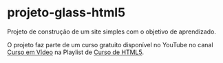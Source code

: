 # projeto-glass-html5
 Projeto de construção de um site simples com o objetivo de aprendizado.
 
 O projeto faz parte de um curso gratuito disponível no YouTube no canal [Curso em Vídeo](https://www.youtube.com/user/cursosemvideo/playlists) na Playlist de [Curso de HTML5](https://www.youtube.com/user/cursosemvideo/playlists).
